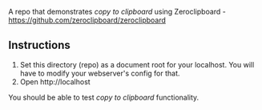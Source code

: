 A repo that demonstrates *copy to clipboard* using Zeroclipboard - https://github.com/zeroclipboard/zeroclipboard

Instructions
------------

 1. Set this directory (repo) as a document root for your localhost. You will have to modify your webserver's config for that.
 2. Open http://localhost

You should be able to test *copy to clipboard* functionality.

